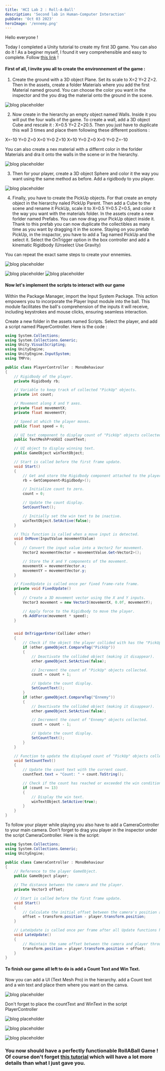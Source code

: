 ```yaml
---
title: 'HCI Lab 2 : Roll-A-Ball'
description: 'Second lab in Human-Computer Interaction'
pubDate: 'Oct 03 2023'
heroImage: '/ennemy.png'
---
```



Hello everyone !

Today I completed a Unity tutorial to create my first 3D game. You can also do it ! As a beginer myself, I found it very comprehensible and easy to complete. Follow <a href="https://learn.unity.com/project/roll-a-ball?uv=2022.3">this link</a> !


#### First of all, I invite you all to create the environnement of the game :

1) Create the ground with a 3D object Plane. Set its scale to X=2 Y=2 Z=2. Then in the assets, create a folder Materials where you add the first Material named ground. You can choose the color you want in the inspector and the you drag the material onto the ground in the scene.

![blog placeholder](/ground.jpg)

2) Now create in the hierarchy an empty object named Walls. Inside it you will put the four walls of the game. To create a wall, add a 3D object Cube and rescale it : X=0.5 Y=2 Z=20.5. Then you just have to duplicate this wall 3 times and place them following these different positions : 

X=-10 Y=0 Z=0
X=0 Y=0 Z=10
X=10 Y=0 Z=0
X=0 Y=0 Z=-10

You can also create a nex material with a differnt color in the forlder Materials and dra it onto the walls in the scene or in the hierarchy.

![blog placeholder](/walls.jpg)

3) Then for your player, create a 3D object Sphere and color it the way you want using the same method as before. Add a rigidbody to you player. 

![blog placeholder](/player.jpg)

4) Finally, you have to create the PickUp objects. For that create an empty object in the hierarchy naled PickUp Parent. Then add a Cube to the scene and rename it PickUp, scale it to X=0.5 Y=0.5 Z=0.5, and color it the way you want with the materials folder. In the assets create a new forlder named Prefabs. You can now drag your PickUp object inside it. Thank to this prefab you can now duplicate the collectibles as many time as you want by dragging it in the scene. Staying on you prefab PickUp, in the inspactor, you have to add a Tag named PickUp and the select it. Select the OnTrigger option in the box controller and add a kinematic Rigidbody (Unselect Use Gravity)

You can repeat the exact same steps to create your ennemies.

![blog placeholder](/Tag.png)

![blog placeholder](/game.jpg) ![blog placeholder](/ennemy.png)



#### Now let's implement the scripts to interact with our game


Within the Package Manager, import the Input System Package. This action empowers you to incorporate the Player Input module into the ball. This module facilitates the ball's comprehension of the inputs it will receive, including keystrokes and mouse clicks, ensuring seamless interaction.

Create a new folder in the assets named Scripts. Select the player, and add a script named PlayerController. Here is the code : 

```C#
using System.Collections;
using System.Collections.Generic;
using Unity.VisualScripting;
using UnityEngine;
using UnityEngine.InputSystem;
using TMPro;

public class PlayerController : MonoBehaviour
{
    // Rigidbody of the player.
    private Rigidbody rb;

    // Variable to keep track of collected "PickUp" objects.
    private int count;

    // Movement along X and Y axes.
    private float movementX;
    private float movementY;

    // Speed at which the player moves.
    public float speed = 0;

    // UI text component to display count of "PickUp" objects collected.
    public TextMeshProUGUI countText;

    // UI object to display winning text.
    public GameObject winTextObject;

    // Start is called before the first frame update.
    void Start()
    {
        // Get and store the Rigidbody component attached to the player.
        rb = GetComponent<Rigidbody>();

        // Initialize count to zero.
        count = 0;

        // Update the count display.
        SetCountText();

        // Initially set the win text to be inactive.
        winTextObject.SetActive(false);
    }

    // This function is called when a move input is detected.
    void OnMove(InputValue movementValue)
    {
        // Convert the input value into a Vector2 for movement.
        Vector2 movementVector = movementValue.Get<Vector2>();

        // Store the X and Y components of the movement.
        movementX = movementVector.x;
        movementY = movementVector.y;
    }

    // FixedUpdate is called once per fixed frame-rate frame.
    private void FixedUpdate()
    {
        // Create a 3D movement vector using the X and Y inputs.
        Vector3 movement = new Vector3(movementX, 0.0f, movementY);

        // Apply force to the Rigidbody to move the player.
        rb.AddForce(movement * speed);
    }


    void OnTriggerEnter(Collider other)
    {
        // Check if the object the player collided with has the "PickUp" tag.
        if (other.gameObject.CompareTag("PickUp"))
        {
            // Deactivate the collided object (making it disappear).
            other.gameObject.SetActive(false);

            // Increment the count of "PickUp" objects collected.
            count = count + 1;

            // Update the count display.
            SetCountText();
        }
        if (other.gameObject.CompareTag("Ennemy"))
        {
            // Deactivate the collided object (making it disappear).
            other.gameObject.SetActive(false);

            // Decrement the count of "Ennemy" objects collected.
            count = count - 1;

            // Update the count display.
            SetCountText();
        }
    }

    // Function to update the displayed count of "PickUp" objects collected.
    void SetCountText()
    {
        // Update the count text with the current count.
        countText.text = "Count: " + count.ToString();

        // Check if the count has reached or exceeded the win condition.
        if (count >= 13)
        {
            // Display the win text.
            winTextObject.SetActive(true);
        }
    }
}
```

To follow your player while playing you also have to add a CameraController to your main camera. Don't forget to drag you player in the inspector under the script CameraController. Here is the script:

```C#
using System.Collections;
using System.Collections.Generic;
using UnityEngine;

public class CameraController : MonoBehaviour
{
    // Reference to the player GameObject.
    public GameObject player;

    // The distance between the camera and the player.
    private Vector3 offset;

    // Start is called before the first frame update.
    void Start()
    {
        // Calculate the initial offset between the camera's position and the player's position.
        offset = transform.position - player.transform.position;
    }

    // LateUpdate is called once per frame after all Update functions have been completed.
    void LateUpdate()
    {
        // Maintain the same offset between the camera and player throughout the game.
        transform.position = player.transform.position + offset;
    }
}
````

#### To finish our game all left to do is add a Count Text and Win Text.

Now you can add a UI (Text Mesh Pro) in the hierarchy. add a Count text and a win text and place them where you want on the canva. 

![blog placeholder](/Count.png)


Don't forget to place the countText and WinText in the script PlayerController

![blog placeholder](/Count2.png)

![blog placeholder](/gameplay.png)

![blog placeholder](/gameplay2.png)


### You now should have a perfectly functionable RollABall Game ! Of course don't forget <a href="https://learn.unity.com/project/roll-a-ball?uv=2022.3">this tutorial</a> which will have a lot more details than what I just gave you.